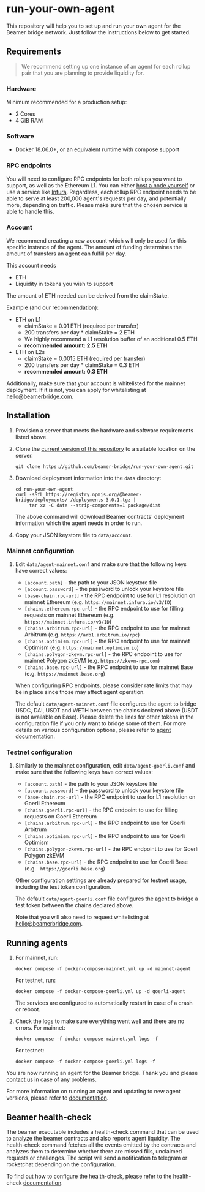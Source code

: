 # run-your-own-agent

This repository will help you to set up and run your own agent for the Beamer
bridge network. Just follow the instructions below to get started.

## Requirements

> We recommend setting up one instance of an agent for each rollup pair that you
> are planning to provide liquidity for.

### Hardware

Minimum recommended for a production setup:

* 2 Cores
* 4 GiB RAM

### Software

* Docker 18.06.0+, or an equivalent runtime with compose support

### RPC endpoints

You will need to configure RPC endpoints for both rollups you want to support,
as well as the Ethereum L1. You can either [host a node
yourself](https://ethereum.org/en/developers/docs/nodes-and-clients/run-a-node/)
or use a service like [Infura](https://infura.io/). Regardless, each rollup RPC
endpoint needs to be able to serve at least 200,000 agent's requests per day,
and potentially more, depending on traffic. Please make sure that the chosen
service is able to handle this.

### Account

We recommend creating a new account which will only be used for this specific
instance of the agent. The amount of funding determines the amount of transfers an agent can fulfill per day.

This account needs 

* ETH
* Liquidity in tokens you wish to support

The amount of ETH needed can be derived from the claimStake.

Example (and our recommendation):

* ETH on L1
  * claimStake = 0.01 ETH (required per transfer)
  * 200 transfers per day * claimStake = 2 ETH
  * We highly recommend a L1 resolution buffer of an additional 0.5 ETH
  * **recommended amount: 2.5 ETH**
* ETH on L2s
  * claimStake = 0.0015 ETH (required per transfer)
  * 200 transfers per day * claimStake = 0.3 ETH
  * **recommended amount: 0.3 ETH**

Additionally, make sure that your account is whitelisted for the mainnet deployment.
If it is not, you can apply for whitelisting at hello@beamerbridge.com.

## Installation

1. Provision a server that meets the hardware and software requirements listed
   above.

2. Clone the [current version of this
   repository](https://github.com/beamer-bridge/run-your-own-agent) to
   a suitable location on the server.

   ```shell
   git clone https://github.com/beamer-bridge/run-your-own-agent.git
   ```

3. Download deployment information into the `data` directory:

    ```shell
    cd run-your-own-agent
    curl -sSfL https://registry.npmjs.org/@beamer-bridge/deployments/-/deployments-3.0.1.tgz |
         tar xz -C data --strip-components=1 package/dist
    ```

   The above command will download Beamer contracts' deployment information which the
   agent needs in order to run.

4. Copy your JSON keystore file to `data/account`.


### Mainnet configuration

1. Edit `data/agent-mainnet.conf` and make sure that the following keys have correct values:

    - `[account.path]` - the path to your JSON keystore file
    - `[account.password]` - the password to unlock your keystore file
    - `[base-chain.rpc-url]` - the RPC endpoint to use for L1 resolution on mainnet Ethereum (e.g. `https://mainnet.infura.io/v3/ID`)
    - `[chains.ethereum.rpc-url]` - the RPC endpoint to use for filling requests on mainnet Ethereum (e.g. `https://mainnet.infura.io/v3/ID`)
    - `[chains.arbitrum.rpc-url]` - the RPC endpoint to use for mainnet Arbitrum (e.g. `https://arb1.arbitrum.io/rpc`)
    - `[chains.optimism.rpc-url]` - the RPC endpoint to use for mainnet Optimism (e.g. `https://mainnet.optimism.io`)
    - `[chains.polygon-zkevm.rpc-url]` - the RPC endpoint to use for mainnet Polygon zkEVM (e.g. `https://zkevm-rpc.com`)
    - `[chains.base.rpc-url]` - the RPC endpoint to use for mainnet Base (e.g. `https://mainnet.base.org`)

   When configuring RPC endpoints, please consider rate limits that may be in
   place since those may affect agent operation.

   The default `data/agent-mainnet.conf` file configures the agent to bridge USDC, DAI, USDT and WETH
   between the chains declared above (USDT is not available on Base). Please delete the lines for other tokens in the 
   configuration file if you only want to bridge some of them. For more details on 
   various configuration options, please refer to 
   [agent documentation](https://docs.beamerbridge.com/configuration.html).

### Testnet configuration

1. Similarly to the mainnet configuration, edit `data/agent-goerli.conf` and make
   sure that the following keys have correct values:

    - `[account.path]` - the path to your JSON keystore file
    - `[account.password]` - the password to unlock your keystore file
    - `[base-chain.rpc-url]` - the RPC endpoint to use for L1 resolution on Goerli Ethereum
    - `[chains.goerli.rpc-url]` - the RPC endpoint to use for filling requests on Goerli Ethereum
    - `[chains.arbitrum.rpc-url]` - the RPC endpoint to use for Goerli Arbitrum
    - `[chains.optimism.rpc-url]` - the RPC endpoint to use for Goerli Optimism
    - `[chains.polygon-zkevm.rpc-url]` - the RPC endpoint to use for Goerli Polygon zkEVM
    - `[chains.base.rpc-url]` - the RPC endpoint to use for Goerli Base (e.g. `	https://goerli.base.org`)

   Other configuration settings are already prepared for testnet usage,
   including the test token configuration.

   The default `data/agent-goerli.conf` file configures the agent to bridge a
   test token between the chains declared above.

   Note that you will also need to request whitelisting at hello@beamerbridge.com.

## Running agents

1. For mainnet, run:

   ```
   docker compose -f docker-compose-mainnet.yml up -d mainnet-agent
   ```

   For testnet, run:

   ```
   docker compose -f docker-compose-goerli.yml up -d goerli-agent
   ```

   The services are configured to automatically restart in case of a crash or reboot.

1. Check the logs to make sure everything went well and there are no errors.
   For mainnet:

   ```
   docker compose -f docker-compose-mainnet.yml logs -f
   ```

   For testnet:

   ```
   docker compose -f docker-compose-goerli.yml logs -f
   ```

You are now running an agent for the Beamer bridge. Thank you and please
[contact us](mailto:contact@beamerbridge.com) in case of any problems.

For more information on running an agent and updating to new agent versions,
please refer to [documentation](https://docs.beamerbridge.com/running.html).

## Beamer health-check

The beamer executable includes a health-check command that can be used to
analyze the beamer contracts and also reports agent liquidity. The health-check command
fetches all the events emitted by the contracts and analyzes them to determine
whether there are missed fills, unclaimed requests or challenges. The script will
send a notification to telegram or rocketchat depending on the configuration.

To find out how to configure the health-check, please refer to the health-check 
[documentation](https://docs.beamerbridge.com/configuration.html#notification-system).
